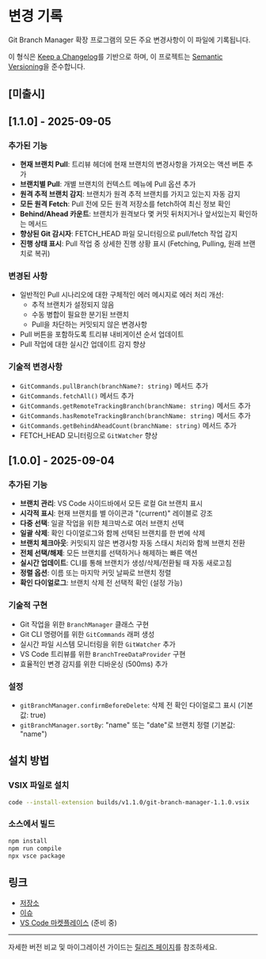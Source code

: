 # 변경 기록

Git Branch Manager 확장 프로그램의 모든 주요 변경사항이 이 파일에 기록됩니다.

이 형식은 [Keep a Changelog](https://keepachangelog.com/ko/1.0.0/)를 기반으로 하며,
이 프로젝트는 [Semantic Versioning](https://semver.org/lang/ko/)을 준수합니다.

## [미출시]

## [1.1.0] - 2025-09-05

### 추가된 기능
- **현재 브랜치 Pull**: 트리뷰 헤더에 현재 브랜치의 변경사항을 가져오는 액션 버튼 추가
- **브랜치별 Pull**: 개별 브랜치의 컨텍스트 메뉴에 Pull 옵션 추가
- **원격 추적 브랜치 감지**: 브랜치가 원격 추적 브랜치를 가지고 있는지 자동 감지
- **모든 원격 Fetch**: Pull 전에 모든 원격 저장소를 fetch하여 최신 정보 확인
- **Behind/Ahead 카운트**: 브랜치가 원격보다 몇 커밋 뒤처지거나 앞서있는지 확인하는 메서드
- **향상된 Git 감시자**: FETCH_HEAD 파일 모니터링으로 pull/fetch 작업 감지
- **진행 상태 표시**: Pull 작업 중 상세한 진행 상황 표시 (Fetching, Pulling, 원래 브랜치로 복귀)

### 변경된 사항
- 일반적인 Pull 시나리오에 대한 구체적인 에러 메시지로 에러 처리 개선:
  - 추적 브랜치가 설정되지 않음
  - 수동 병합이 필요한 분기된 브랜치
  - Pull을 차단하는 커밋되지 않은 변경사항
- Pull 버튼을 포함하도록 트리뷰 내비게이션 순서 업데이트
- Pull 작업에 대한 실시간 업데이트 감지 향상

### 기술적 변경사항
- `GitCommands.pullBranch(branchName?: string)` 메서드 추가
- `GitCommands.fetchAll()` 메서드 추가
- `GitCommands.getRemoteTrackingBranch(branchName: string)` 메서드 추가
- `GitCommands.hasRemoteTrackingBranch(branchName: string)` 메서드 추가
- `GitCommands.getBehindAheadCount(branchName: string)` 메서드 추가
- FETCH_HEAD 모니터링으로 `GitWatcher` 향상

## [1.0.0] - 2025-09-04

### 추가된 기능
- **브랜치 관리**: VS Code 사이드바에서 모든 로컬 Git 브랜치 표시
- **시각적 표시**: 현재 브랜치를 별 아이콘과 "(current)" 레이블로 강조
- **다중 선택**: 일괄 작업을 위한 체크박스로 여러 브랜치 선택
- **일괄 삭제**: 확인 다이얼로그와 함께 선택된 브랜치를 한 번에 삭제
- **브랜치 체크아웃**: 커밋되지 않은 변경사항 자동 스태시 처리와 함께 브랜치 전환
- **전체 선택/해제**: 모든 브랜치를 선택하거나 해제하는 빠른 액션
- **실시간 업데이트**: CLI를 통해 브랜치가 생성/삭제/전환될 때 자동 새로고침
- **정렬 옵션**: 이름 또는 마지막 커밋 날짜로 브랜치 정렬
- **확인 다이얼로그**: 브랜치 삭제 전 선택적 확인 (설정 가능)

### 기술적 구현
- Git 작업을 위한 `BranchManager` 클래스 구현
- Git CLI 명령어를 위한 `GitCommands` 래퍼 생성
- 실시간 파일 시스템 모니터링을 위한 `GitWatcher` 추가
- VS Code 트리뷰를 위한 `BranchTreeDataProvider` 구현
- 효율적인 변경 감지를 위한 디바운싱 (500ms) 추가

### 설정
- `gitBranchManager.confirmBeforeDelete`: 삭제 전 확인 다이얼로그 표시 (기본값: true)
- `gitBranchManager.sortBy`: "name" 또는 "date"로 브랜치 정렬 (기본값: "name")

## 설치 방법

### VSIX 파일로 설치
```bash
code --install-extension builds/v1.1.0/git-branch-manager-1.1.0.vsix
```

### 소스에서 빌드
```bash
npm install
npm run compile
npx vsce package
```

## 링크

- [저장소](https://github.com/yourusername/git-branch-manager)
- [이슈](https://github.com/yourusername/git-branch-manager/issues)
- [VS Code 마켓플레이스](#) (준비 중)

---

자세한 버전 비교 및 마이그레이션 가이드는 [릴리즈 페이지](https://github.com/yourusername/git-branch-manager/releases)를 참조하세요.